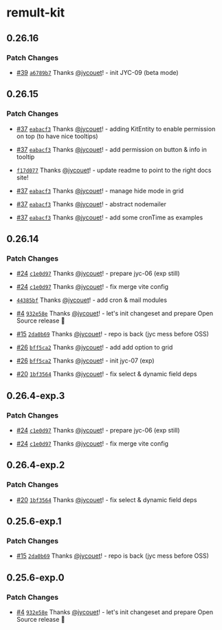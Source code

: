 # remult-kit

## 0.26.16

### Patch Changes

- [#39](https://github.com/jycouet/remult-kit/pull/39) [`a6789b7`](https://github.com/jycouet/remult-kit/commit/a6789b7839abb10fcd6fa12295a45479e8898b32) Thanks [@jycouet](https://github.com/jycouet)! - init JYC-09 (beta mode)

## 0.26.15

### Patch Changes

- [#37](https://github.com/jycouet/remult-kit/pull/37) [`eabacf3`](https://github.com/jycouet/remult-kit/commit/eabacf3b771ce7ea5544e3ea8a316162713c33cc) Thanks [@jycouet](https://github.com/jycouet)! - adding KitEntity to enable permission on top (to have nice tooltips)

- [#37](https://github.com/jycouet/remult-kit/pull/37) [`eabacf3`](https://github.com/jycouet/remult-kit/commit/eabacf3b771ce7ea5544e3ea8a316162713c33cc) Thanks [@jycouet](https://github.com/jycouet)! - add permission on button & info in tooltip

- [`f17d077`](https://github.com/jycouet/remult-kit/commit/f17d077ff6e3f5c95e7fa830c86fed2266a0ce9c) Thanks [@jycouet](https://github.com/jycouet)! - update readme to point to the right docs site!

- [#37](https://github.com/jycouet/remult-kit/pull/37) [`eabacf3`](https://github.com/jycouet/remult-kit/commit/eabacf3b771ce7ea5544e3ea8a316162713c33cc) Thanks [@jycouet](https://github.com/jycouet)! - manage hide mode in grid

- [#37](https://github.com/jycouet/remult-kit/pull/37) [`eabacf3`](https://github.com/jycouet/remult-kit/commit/eabacf3b771ce7ea5544e3ea8a316162713c33cc) Thanks [@jycouet](https://github.com/jycouet)! - abstract nodemailer

- [#37](https://github.com/jycouet/remult-kit/pull/37) [`eabacf3`](https://github.com/jycouet/remult-kit/commit/eabacf3b771ce7ea5544e3ea8a316162713c33cc) Thanks [@jycouet](https://github.com/jycouet)! - add some cronTime as examples

## 0.26.14

### Patch Changes

- [#24](https://github.com/jycouet/remult-kit/pull/24)
  [`c1e0d97`](https://github.com/jycouet/remult-kit/commit/c1e0d9740937a0d7074214bc39a293ea7b2a2597)
  Thanks [@jycouet](https://github.com/jycouet)! - prepare jyc-06 (exp still)

- [#24](https://github.com/jycouet/remult-kit/pull/24)
  [`c1e0d97`](https://github.com/jycouet/remult-kit/commit/c1e0d9740937a0d7074214bc39a293ea7b2a2597)
  Thanks [@jycouet](https://github.com/jycouet)! - fix merge vite config

- [`44385bf`](https://github.com/jycouet/remult-kit/commit/44385bfc0760542997d78df7871c6f8eeee9f9a4)
  Thanks [@jycouet](https://github.com/jycouet)! - add cron & mail modules

- [#4](https://github.com/jycouet/remult-kit/pull/4)
  [`932e58e`](https://github.com/jycouet/remult-kit/commit/932e58ece0f3c3b971d3b264ca6623699e984523)
  Thanks [@jycouet](https://github.com/jycouet)! - let's init changeset and prepare Open Source
  release 🎉

- [#15](https://github.com/jycouet/remult-kit/pull/15)
  [`2da0b69`](https://github.com/jycouet/remult-kit/commit/2da0b69f40973d2ca3c5e0be4ca2034b9d4686b7)
  Thanks [@jycouet](https://github.com/jycouet)! - repo is back (jyc mess before OSS)

- [#26](https://github.com/jycouet/remult-kit/pull/26)
  [`bff5ca2`](https://github.com/jycouet/remult-kit/commit/bff5ca212b0342275fe96cc2adadeb03ba191b82)
  Thanks [@jycouet](https://github.com/jycouet)! - add add option to grid

- [#26](https://github.com/jycouet/remult-kit/pull/26)
  [`bff5ca2`](https://github.com/jycouet/remult-kit/commit/bff5ca212b0342275fe96cc2adadeb03ba191b82)
  Thanks [@jycouet](https://github.com/jycouet)! - init jyc-07 (exp)

- [#20](https://github.com/jycouet/remult-kit/pull/20)
  [`1bf3564`](https://github.com/jycouet/remult-kit/commit/1bf35645c33dc07baec5ae3473ec97cc93bdd130)
  Thanks [@jycouet](https://github.com/jycouet)! - fix select & dynamic field deps

## 0.26.4-exp.3

### Patch Changes

- [#24](https://github.com/jycouet/remult-kit/pull/24)
  [`c1e0d97`](https://github.com/jycouet/remult-kit/commit/c1e0d9740937a0d7074214bc39a293ea7b2a2597)
  Thanks [@jycouet](https://github.com/jycouet)! - prepare jyc-06 (exp still)

- [#24](https://github.com/jycouet/remult-kit/pull/24)
  [`c1e0d97`](https://github.com/jycouet/remult-kit/commit/c1e0d9740937a0d7074214bc39a293ea7b2a2597)
  Thanks [@jycouet](https://github.com/jycouet)! - fix merge vite config

## 0.26.4-exp.2

### Patch Changes

- [#20](https://github.com/jycouet/remult-kit/pull/20)
  [`1bf3564`](https://github.com/jycouet/remult-kit/commit/1bf35645c33dc07baec5ae3473ec97cc93bdd130)
  Thanks [@jycouet](https://github.com/jycouet)! - fix select & dynamic field deps

## 0.25.6-exp.1

### Patch Changes

- [#15](https://github.com/jycouet/remult-kit/pull/15)
  [`2da0b69`](https://github.com/jycouet/remult-kit/commit/2da0b69f40973d2ca3c5e0be4ca2034b9d4686b7)
  Thanks [@jycouet](https://github.com/jycouet)! - repo is back (jyc mess before OSS)

## 0.25.6-exp.0

### Patch Changes

- [#4](https://github.com/jycouet/remult-kit/pull/4)
  [`932e58e`](https://github.com/jycouet/remult-kit/commit/932e58ece0f3c3b971d3b264ca6623699e984523)
  Thanks [@jycouet](https://github.com/jycouet)! - let's init changeset and prepare Open Source
  release 🎉
